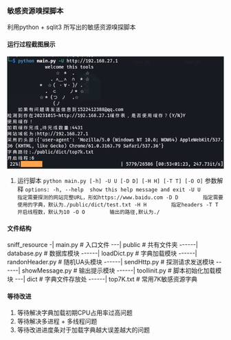 ### 敏感资源嗅探脚本
利用python + sqlit3 所写出的敏感资源嗅探脚本

#### 运行过程截图展示
![](https://github.com/lovesaber157/sniff_resources/blob/main/%E8%BF%90%E8%A1%8C%E8%BF%87%E7%A8%8B%E6%88%AA%E5%9B%BE.PNG)

1. 运行脚本
   `
   python main.py [-h] -U U [-D D] [-H H] [-T T] [-O O]
   `
   参数解释 
   `
   options:
  -h, --help  show this help message and exit
  -U U        指定需要探测的网站完整URL，形如https://www.baidu.com
  -D D        指定需要使用的字典，默认为./public/dict/test.txt
  -H H        指定headers
  -T T        开启线程数，默认为10
  -O O        输出的路径,默认为./
   `

#### 文件结构
sniff_resource
-| main.py # 入口文件
---| public # 共有文件夹
------| database.py # 数据库模块
------| loadDict.py # 字典加载模块
------| randonHeader.py # 随机UA头模块
------| sendHttp.py # 探测请求发送模块
------| showMessage.py # 输出提示模块
------| toollinit.py # 脚本初始化加载模块
---| dict # 字典文件存放处
------| top7K.txt # 常用7K敏感资源字典

#### 等待改进
1. 等待解决字典加载初期CPU占用率过高问题
2. 等待解决多进程 + 多线程问题
3. 等待改进进度条对于加载字典越大误差越大的问题
